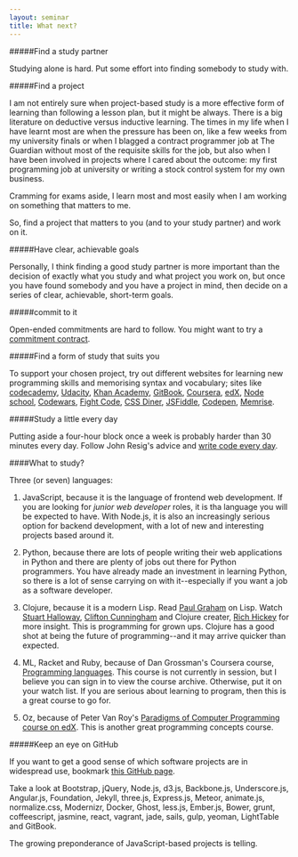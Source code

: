```yaml
---
layout: seminar
title: What next? 
---
```


#####Find a study partner

Studying alone is hard. Put some effort into finding somebody to study with. 

#####Find a project 

I am not entirely sure when project-based study is a more effective form of learning than following a lesson plan, but it might be always. There is a big literature on deductive versus inductive learning. The times in my life when I have learnt most are when the pressure has been on, like a few weeks from my university finals or when I blagged a contract programmer job at The Guardian without most of the requisite skills for the job, but also when I have been involved in projects where I cared about the outcome: my first programming job at university or writing a stock control system for my own business. 

Cramming for exams aside, I learn most and most easily when I am working on something that matters to me.

So, find a project that matters to you (and to your study partner) and work on it.

#####Have clear, achievable goals

Personally, I think finding a good study partner is more important than the decision of exactly what you study and what project you work on, but once you have found somebody and you have a project in mind, then decide on a series of clear, achievable, short-term goals.

#####commit to it

Open-ended commitments are hard to follow. You might want to try a [commitment contract](http://www.stickk.com/).

#####Find a form of study that suits you

To support your chosen project, try out different websites for learning new programming skills and memorising syntax and vocabulary; sites like [codecademy](http://www.codecademy.com/), [Udacity](http://www.udacity.com/), [Khan Academy](https://www.khanacademy.org/computing/cs), [GitBook](https://www.gitbook.io/), [Coursera](https://www.coursera.org/), [edX](http://www.edxonline.org/), [Node school](http://nodeschool.io/), [Codewars](http://www.codewars.com/), [Fight Code](http://fightcodegame.com/), [CSS Diner](http://flukeout.github.io/), [JSFiddle](http://jsfiddle.net/), [Codepen](http://codepen.io/), [Memrise](http://www.memrise.com/).

#####Study a little every day

Putting aside a four-hour block once a week is probably harder than 30 minutes every day. Follow John Resig's advice and [write code every day](http://ejohn.org/blog/write-code-every-day/).

####What to study?

Three (or seven) languages:

1. JavaScript, because it is the language of frontend web development.  If you are looking for *junior web developer* roles, it is tha language you will be expected to have. With Node.js, it is also an increasingly serious option for backend development, with a lot of new and interesting projects based around it.

1. Python, because there are lots of people writing their web applications in Python and there are plenty of jobs out there for Python programmers. You have already made an investment in learning Python, so there is a lot of sense carrying on with it--especially if you want a job as a software developer.

1. Clojure, because it is a modern Lisp. Read [Paul Graham](http://www.paulgraham.com/lisp.html) on Lisp. Watch [Stuart Halloway](http://vimeo.com/10896148), [Clifton Cunningham](http://youtu.be/HGH66JhUkis) and Clojure creater, [Rich Hickey](http://www.infoq.com/presentations/Simple-Made-Easy) for more insight. This is programming for grown ups. Clojure has a good shot at being the future of programming--and it may arrive quicker than expected.

1. ML, Racket and Ruby, because of Dan Grossman's Coursera course, [Programming languages](https://class.coursera.org/proglang-002). This course is not currently in session, but I believe you can sign in to view the course archive. Otherwise, put it on your watch list. If you are serious about learning to program, then this is a great course to go for.

1. Oz, because of Peter Van Roy's [Paradigms of Computer Programming course on edX](https://www.edx.org/course/louvainx/louvainx-louv1-01x-paradigms-computer-1203). This is another great programming concepts course.

#####Keep an eye on GitHub

If you want to get a good sense of which software projects are in widespread use, bookmark [this GitHub page](https://github.com/search?q=stars%3A%3E1&s=stars&type=Repositories).

Take a look at Bootstrap, jQuery, Node.js, d3.js, Backbone.js, Underscore.js, Angular.js, Foundation, Jekyll, three.js, Express.js, Meteor, animate.js, normalize.css, Modernizr, Docker, Ghost, less.js, Ember.js, Bower, grunt, coffeescript, jasmine, react, vagrant, jade, sails, gulp, yeoman, LightTable and GitBook.

The growing preponderance of JavaScript-based projects is telling.

